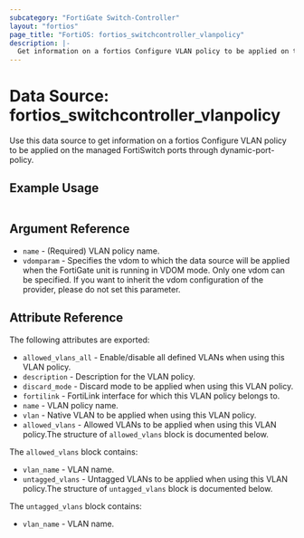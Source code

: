 ```yaml
---
subcategory: "FortiGate Switch-Controller"
layout: "fortios"
page_title: "FortiOS: fortios_switchcontroller_vlanpolicy"
description: |-
  Get information on a fortios Configure VLAN policy to be applied on the managed FortiSwitch ports through dynamic-port-policy.
---
```


# Data Source: fortios_switchcontroller_vlanpolicy
Use this data source to get information on a fortios Configure VLAN policy to be applied on the managed FortiSwitch ports through dynamic-port-policy.


## Example Usage

```hcl

```

## Argument Reference

* `name` - (Required) VLAN policy name.
* `vdomparam` - Specifies the vdom to which the data source will be applied when the FortiGate unit is running in VDOM mode. Only one vdom can be specified. If you want to inherit the vdom configuration of the provider, please do not set this parameter.

## Attribute Reference

The following attributes are exported:

* `allowed_vlans_all` - Enable/disable all defined VLANs when using this VLAN policy.
* `description` - Description for the VLAN policy.
* `discard_mode` - Discard mode to be applied when using this VLAN policy.
* `fortilink` - FortiLink interface for which this VLAN policy belongs to.
* `name` - VLAN policy name.
* `vlan` - Native VLAN to be applied when using this VLAN policy.
* `allowed_vlans` - Allowed VLANs to be applied when using this VLAN policy.The structure of `allowed_vlans` block is documented below.

The `allowed_vlans` block contains:

* `vlan_name` - VLAN name.
* `untagged_vlans` - Untagged VLANs to be applied when using this VLAN policy.The structure of `untagged_vlans` block is documented below.

The `untagged_vlans` block contains:

* `vlan_name` - VLAN name.

